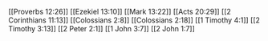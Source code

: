 [[Proverbs 12:26]]
[[Ezekiel 13:10]]
[[Mark 13:22]]
[[Acts 20:29]]
[[2 Corinthians 11:13]]
[[Colossians 2:8]]
[[Colossians 2:18]]
[[1 Timothy 4:1]]
[[2 Timothy 3:13]]
[[2 Peter 2:1]]
[[1 John 3:7]]
[[2 John 1:7]]

